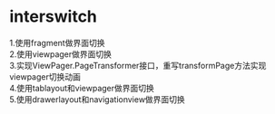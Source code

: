 # interswitch
1.使用fragment做界面切换  
2.使用viewpager做界面切换  
3.实现ViewPager.PageTransformer接口，重写transformPage方法实现viewpager切换动画  
4.使用tablayout和viewpager做界面切换  
5.使用drawerlayout和navigationview做界面切换
